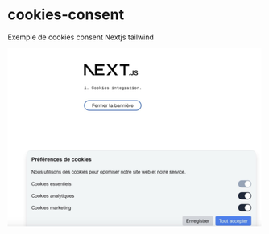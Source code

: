 # cookies-consent

Exemple de cookies consent Nextjs tailwind

![Aperçu du CV ](/public/images/thumbnail.jpeg)
